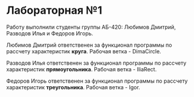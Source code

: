 # Лабораторная №1

Работу выполнили студенты группы АБ-420: Любимов Дмитрий, Разводов Илья и Федоров Игорь.

Любимов Дмитрий ответственен за функционал программы по рассчету характеристик **круга**. Рабочая ветка - DimaCircle.

Разводов Илья ответственен за функционал программы по рассчету характеристик **прямоугольника**. Рабочая ветка - IliaRect.

Федоров Игорь ответственен за функционал программы по рассчету характеристик **треугольника**. Рабочая ветка - Igor.

